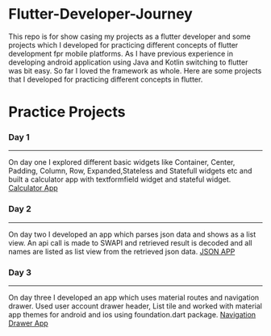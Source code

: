# Flutter-Developer-Journey
This repo is for show casing my projects as a flutter developer and some projects which I developed for practicing different concepts of flutter development fpr mobile platforms.
As I have previous experience in developing android application using Java and Kotlin switching to flutter was bit easy.
So far I loved the framework as whole. Here are some projects that I developed for practicing different concepts in flutter. 

# Practice Projects 
### Day 1
_____
On day one I explored different basic widgets like Container, Center, Padding, Column, Row, Expanded,Stateless and Statefull widgets etc and built a calculator app with textformfield widget and stateful widget.
[Calculator App](https://github.com/anas-aji-muhammed/Flutter-Developer-Journey/tree/master/Simple_calculator/calculator_app)

### Day 2
_____
On day two I developed an app which parses json data and shows as a list view. An api call is made to SWAPI and retrieved result is decoded and all names are listed as list view from the retrieved json data.
[JSON APP](https://github.com/anas-aji-muhammed/Flutter-Developer-Journey/tree/master/working-with-json-api/working_with_json)

### Day 3
_____
On day three I developed an app which uses material routes and navigation drawer. Used user account drawer header, List tile and worked with material app themes for android and ios using foundation.dart package.
[Navigation Drawer App](https://github.com/anas-aji-muhammed/Flutter-Developer-Journey/tree/master/Navigation-Drawer/flutter_nav_drawer)

